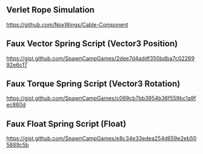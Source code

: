 ## Verlet Rope Simulation
https://github.com/NoxWings/Cable-Component

## Faux Vector Spring Script (Vector3 Position)
https://gist.github.com/SpawnCampGames/2dee7d4addf350bdba7c0226992e6c17

## Faux Torque Spring Script (Vector3 Rotation)
https://gist.github.com/SpawnCampGames/c069cb7bb3954b36f559bc1a9fec880d

## Faux Float Spring Script (Float)
https://gist.github.com/SpawnCampGames/e8c34e33edea254d659e2eb505889c5b
